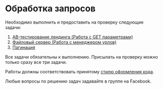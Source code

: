 Обработка запросов
===

Необходимо выполнить и предоставить на проверку следующие задачи:

1. [AB-тестирование лендинга (Работа с GET параметрами)](./landing/)
2. [Файловый сервер (Работа с менеджером урлов)](./file_server/)
2. [Пагинация](./pagination/)

Все задачи обязательны к выполнению. Присылать на проверку можно только сразу все три задачи.

Работы должны соответствовать
принятому [стилю оформления кода](https://github.com/netology-code/codestyle/tree/master/python).

Любые вопросы по решению задач задавайте в группе на Facebook.